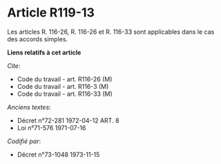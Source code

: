 # Article R119-13

Les articles R. 116-26, R. 116-26 et R. 116-33 sont applicables dans le cas des accords simples.

**Liens relatifs à cet article**

_Cite_:

  - Code du travail - art. R116-26 (M)
  - Code du travail - art. R116-3 (M)
  - Code du travail - art. R116-33 (M)

_Anciens textes_:

  - Décret n°72-281 1972-04-12 ART. 8
  - Loi n°71-576 1971-07-16

_Codifié par_:

  - Décret n°73-1048 1973-11-15
